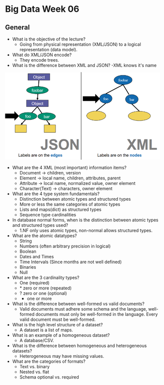 # Big Data Week 06
## General
- What is the objective of the lecture?
	- Going from physical representation (XML/JSON) to a logical representation (data model).
- What do XML/JSON encode?
	- They encode trees.
- What is the difference between XML and JSON?
	-XML knows it's name
	
![JSON vs XML](../images/06_JSON_vs_XML.PNG)
- What are the 4 XML (most important) information items?
	- Document &rightarrow; children, version
	- Element &rightarrow; local name, children, attributes, parent
	- Attribute &rightarrow; local name, normalized value, owner element
	- Character(Text) &rightarrow; characters, owner element
- What are the 4 type system fundamentals?
	- Distinction between atomic types and structured types
	- More or less the same categories of atomic types
	- Lists and maps(dict) as structured types
	- Sequence type cardinalities
- In database normal forms, when is the distinction between atomic types and structured types used?
	- 1.NF only uses atomic types, non-normal allows structured types.
- What are the atomic datatypes?
	- String
	- Numbers (often arbitrary precision in logical)
	- Boolean
	- Dates and Times
	- Time Intervals (Since months are not well defined)
	- Binaries
	- Null
- What are the 3 cardinality types?
	- One (required)
	- \* zero or more (repeated)
	- ? zero or one (optional)
	- + one or more
- What is the difference between well-formed vs valid documents?
	- Valid documents must adhere some schema and the language, well-formed documents must only be well-formed in the language. Every valid document must be well-formed.
- What is the high level structure of a dataset?
	- A dataset is a list of maps.
- What is an example of a homogeneous dataset?
	- A database/CSV.
- What is the difference between homogeneous and heterogeneous datasets?
	- Heterogeneous may have missing values. 
- What are the categories of formats?
	- Text vs. binary
	- Nested vs. flat
	- Schema optional vs. required